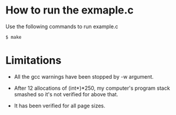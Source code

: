 
# How to run the exmaple.c
Use the following commands to run example.c
```
$ make
```


# Limitations

- All the gcc warnings have been stopped by -w argument.

- After 12 allocations of (int*)*250, my computer's program stack smashed so it's not verified for above that. 

- It has been verified for all page sizes.